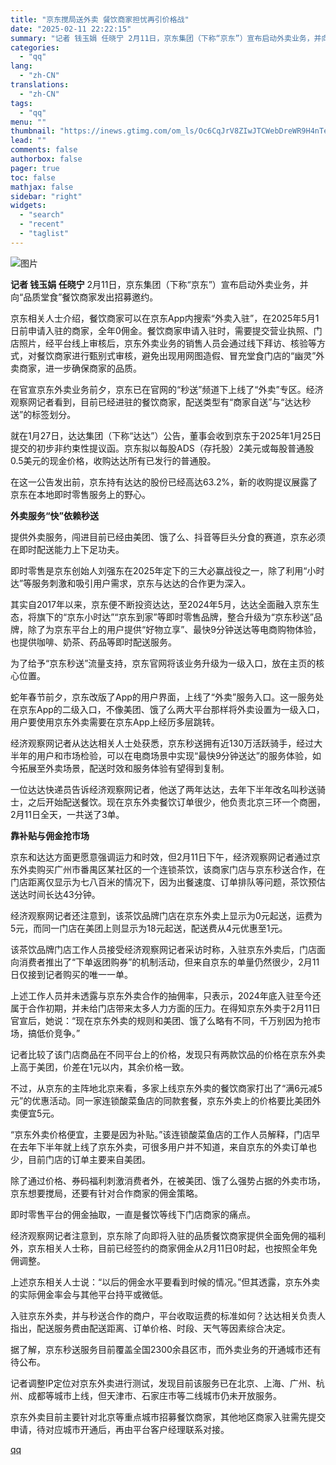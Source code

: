 ```yaml
---
title: "京东搅局送外卖 餐饮商家担忧再引价格战"
date: "2025-02-11 22:22:15"
summary: "记者 钱玉娟 任晓宁 2月11日，京东集团（下称“京东”）宣布启动外卖业务，并向“品质堂食”餐饮商家..."
categories:
  - "qq"
lang:
  - "zh-CN"
translations:
  - "zh-CN"
tags:
  - "qq"
menu: ""
thumbnail: "https://inews.gtimg.com/om_ls/Oc6CqJrV8ZIwJTCWebDreWR9H4nTe5P_eiWK_Kr_ONu-wAA_640360/0"
lead: ""
comments: false
authorbox: false
pager: true
toc: false
mathjax: false
sidebar: "right"
widgets:
  - "search"
  - "recent"
  - "taglist"
---
```


![图片](https://inews.gtimg.com/om_bt/OoQm4laqxB1-EVwR1thYpDEFxn3HrAdEJg_i4DsUPpt-YAA/641)

**记者 钱玉娟 任晓宁** 2月11日，京东集团（下称“京东”）宣布启动外卖业务，并向“品质堂食”餐饮商家发出招募邀约。

京东相关人士介绍，餐饮商家可以在京东App内搜索“外卖入驻”，在2025年5月1日前申请入驻的商家，全年0佣金。餐饮商家申请入驻时，需要提交营业执照、门店照片，经平台线上审核后，京东外卖业务的销售人员会通过线下拜访、核验等方式，对餐饮商家进行甄别式审核，避免出现用网图造假、冒充堂食门店的“幽灵”外卖商家，进一步确保商家的品质。

在官宣京东外卖业务前夕，京东已在官网的“秒送”频道下上线了“外卖”专区。经济观察网记者看到，目前已经进驻的餐饮商家，配送类型有“商家自送”与“达达秒送”的标签划分。

就在1月27日，达达集团（下称“达达”）公告，董事会收到京东于2025年1月25日提交的初步非约束性提议函。京东拟以每股ADS（存托股）2美元或每股普通股0.5美元的现金价格，收购达达所有已发行的普通股。

在这一公告发出前，京东持有达达的股份已经高达63.2%，新的收购提议展露了京东在本地即时零售服务上的野心。

**外卖服务“快”依赖秒送**

提供外卖服务，闯进目前已经由美团、饿了么、抖音等巨头分食的赛道，京东必须在即时配送能力上下足功夫。

即时零售是京东创始人刘强东在2025年定下的三大必赢战役之一，除了利用“小时达”等服务刺激和吸引用户需求，京东与达达的合作更为深入。

其实自2017年以来，京东便不断投资达达，至2024年5月，达达全面融入京东生态，将旗下的“京东小时达”“京东到家”等即时零售品牌，整合升级为“京东秒送”品牌，除了为京东平台上的用户提供“好物立享”、最快9分钟送达等电商购物体验，也提供咖啡、奶茶、药品等即时配送服务。

为了给予“京东秒送”流量支持，京东官网将该业务升级为一级入口，放在主页的核心位置。

蛇年春节前夕，京东改版了App的用户界面，上线了“外卖”服务入口。这一服务处在京东App的二级入口，不像美团、饿了么两大平台那样将外卖设置为一级入口，用户要使用京东外卖需要在京东App上经历多层跳转。

经济观察网记者从达达相关人士处获悉，京东秒送拥有近130万活跃骑手，经过大半年的用户和市场检验，可以在电商场景中实现“最快9分钟送达”的服务体验，如今拓展至外卖场景，配送时效和服务体验有望得到复制。

一位达达快递员告诉经济观察网记者，他送了两年达达，去年下半年改名叫秒送骑士，之后开始配送餐饮。现在京东外卖餐饮订单很少，他负责北京三环一个商圈，2月11日全天，一共送了3单。

**靠补贴与佣金抢市场**

京东和达达方面更愿意强调运力和时效，但2月11日下午，经济观察网记者通过京东外卖购买广州市番禺区某社区的一个连锁茶饮，该商家门店与京东秒送合作，在门店距离仅显示为七八百米的情况下，因为出餐速度、订单排队等问题，茶饮预估送达时间长达43分钟。

经济观察网记者还注意到，该茶饮品牌门店在京东外卖上显示为0元起送，运费为5元，而同一门店在美团上则显示为18元起送，配送费从4元优惠至1元。

该茶饮品牌门店工作人员接受经济观察网记者采访时称，入驻京东外卖后，门店面向消费者推出了“下单返团购券”的机制活动，但来自京东的单量仍然很少，2月11日仅接到记者购买的唯一一单。

上述工作人员并未透露与京东外卖合作的抽佣率，只表示，2024年底入驻至今还属于合作初期，并未给门店带来太多人力方面的压力。在得知京东外卖于2月11日官宣后，她说：“现在京东外卖的规则和美团、饿了么略有不同，千万别因为抢市场，搞低价竞争。”

记者比较了该门店商品在不同平台上的价格，发现只有两款饮品的价格在京东外卖上高于美团，价差在1元以内，其余价格一致。

不过，从京东的主阵地北京来看，多家上线京东外卖的餐饮商家打出了“满6元减5元”的优惠活动。同一家连锁酸菜鱼店的同款套餐，京东外卖上的价格要比美团外卖便宜5元。

“京东外卖价格便宜，主要是因为补贴。”该连锁酸菜鱼店的工作人员解释，门店早在去年下半年就上线了京东外卖，可很多用户并不知道，来自京东的外卖订单也少，目前门店的订单主要来自美团。

除了通过价格、券码福利刺激消费者外，在被美团、饿了么强势占据的外卖市场，京东想要搅局，还要有针对合作商家的佣金策略。

即时零售平台的佣金抽取，一直是餐饮等线下门店商家的痛点。

经济观察网记者注意到，京东除了向即将入驻的品质餐饮商家提供全面免佣的福利外，京东相关人士称，目前已经签约的商家佣金从2月11日0时起，也按照全年免佣调整。

上述京东相关人士说：“以后的佣金水平要看到时候的情况。”但其透露，京东外卖的实际佣金率会与其他平台持平或微低。

入驻京东外卖，并与秒送合作的商户，平台收取运费的标准如何？达达相关负责人指出，配送服务费由配送距离、订单价格、时段、天气等因素综合决定。

据了解，京东秒送服务目前覆盖全国2300余县区市，而外卖业务的开通城市还有待公布。

记者调整IP定位对京东外卖进行测试，发现目前该服务已在北京、上海、广州、杭州、成都等城市上线，但天津市、石家庄市等二线城市仍未开放服务。

京东外卖目前主要针对北京等重点城市招募餐饮商家，其他地区商家入驻需先提交申请，待对应城市开通后，再由平台客户经理联系对接。

[qq](https://new.qq.com/rain/a/20250211A08U8100)
